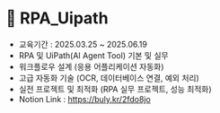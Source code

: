 # :pencil: RPA_Uipath
- 교육기간 : 2025.03.25 ~ 2025.06.19
- RPA 및 UiPath(AI Agent Tool) 기본 및 실무
- 워크플로우 설계 (응용 어플리케이션 자동화)
- 고급 자동화 기술 (OCR, 데이터베이스 연결, 예외 처리)
- 실전 프로젝트 및 최적화 (RPA 실무 프로젝트, 성능 최적화)
- Notion Link : https://buly.kr/2fdo8jo

